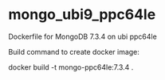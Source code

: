 # mongo_ubi9_ppc64le

Dockerfile for MongoDB 7.3.4 on ubi ppc64le

Build command to create docker image:

docker build -t mongo-ppc64le:7.3.4 .
